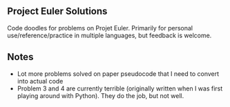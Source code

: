Project Euler Solutions
----------
Code doodles for problems on Projet Euler. Primarily for personal
use/reference/practice in multiple languages, but feedback is welcome.

Notes
---------
* Lot more problems solved on paper pseudocode that I need to convert
  into actual code
* Problem 3 and 4 are currently terrible (originally written when I
  was first playing around with Python). They do the job, but not well.
